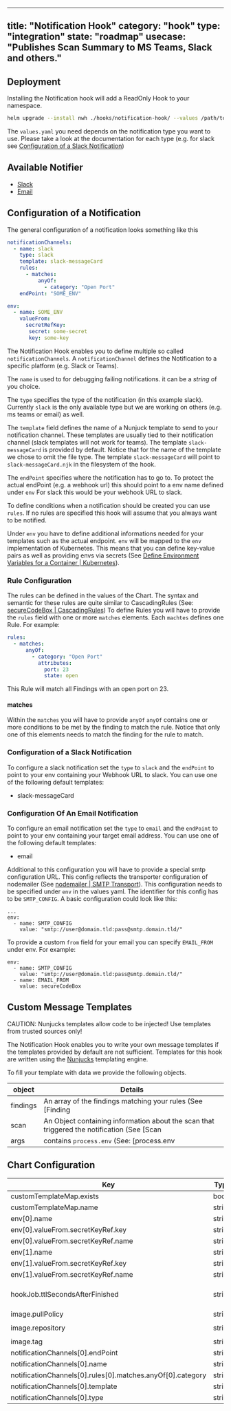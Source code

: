 <!--
SPDX-FileCopyrightText: 2020 iteratec GmbH

SPDX-License-Identifier: Apache-2.0
-->

---
title: "Notification Hook"
category: "hook"
type: "integration"
state: "roadmap"
usecase: "Publishes Scan Summary to MS Teams, Slack and others."
---

<!-- end -->

## Deployment

Installing the Notification hook will add a ReadOnly Hook to your namespace.

```bash
helm upgrade --install nwh ./hooks/notification-hook/ --values /path/to/your/values"
```
The `values.yaml` you need depends on the notification type you want to use.
Please take a look at the documentation for each type (e.g. for slack see [Configuration of a Slack Notification](#configuration-o-a-slack-notification))

## Available Notifier

* [Slack](#configuration-of-a-slack-notification)
* [Email](#configuration-of-an-email-notification)

## Configuration of a Notification

The general configuration of a notification looks something like this

```yaml
notificationChannels:
  - name: slack
    type: slack
    template: slack-messageCard
    rules:
      - matches:
          anyOf:
            - category: "Open Port"
    endPoint: "SOME_ENV"

env:
  - name: SOME_ENV
    valueFrom:
      secretRefKey:
       secret: some-secret
       key: some-key
```

The Notification Hook enables you to define multiple so called `notificationChannels`. A `notificationChannel` defines the Notification to a specific platform (e.g. Slack or Teams).

The `name` is used to for debugging failing notifications.
it can be a *string* of you choice.

The `type` specifies the type of the notification (in this example slack).
Currently `slack` is the only available type but we are working on others (e.g. ms teams or email) as well.

The `template` field defines the name of a Nunjuck template to send to your notification channel.
These templates are usually tied to their notification channel (slack templates will not work for teams).
The template `slack-messageCard` is provided by default.
Notice that for the name of the template we chose to omit the file type.
The template `slack-messageCard` will point to `slack-messageCard.njk` in the filesystem of the hook.

The `endPoint` specifies where the notification has to go to.
To protect the actual endPoint (e.g. a webhook url) this should point to a env name defined under `env`
For slack this would be your webhook URL to slack.

To define conditions when a notification should be created you can use `rules`.
If no rules are specified this hook will assume that you always want to be notified.

Under `env` you have to define additional informations needed for your templates such as the actual endpoint.
`env` will be mapped to the `env` implementation of Kubernetes.
This means that you can define key-value pairs as well as providing envs via secrets (See [Define Environment Variables for a Container | Kubernetes](https://kubernetes.io/docs/tasks/inject-data-application/define-environment-variable-container/)).

### Rule Configuration

The rules can be defined in the values of the Chart.
The syntax and semantic for these rules are quite similar to CascadingRules (See: [secureCodeBox | CascadingRules](/docs/api/crds/cascading-rule))
To define Rules you will have to provide the `rules` field with one or more `matches` elements.
Each `machtes` defines one Rule.
For example:

```yaml
rules:
  - matches:
      anyOf:
        - category: "Open Port"
          attributes:
            port: 23
            state: open
```

This Rule will match all Findings with an open port on 23.

#### matches

Within the `matches` you will have to provide `anyOf`
`anyOf` contains one or more conditions to be met by the finding to match the rule.
Notice that only one of this elements needs to match the finding for the rule to match.

### Configuration of a Slack Notification

To configure a slack notification set the `type` to `slack` and the `endPoint` to point to your env containing your Webhook URL to slack.
You can use one of the following default templates:
* slack-messageCard

### Configuration Of An Email Notification

To configure an email notification set the `type` to `email` and the `endPoint` to point to your env containing your target email address.
You can use one of the following default templates:
* email

Additional to this configuration you will have to provide a special smtp configuration URL.
This config reflects the transporter configuration of nodemailer (See [nodemailer | SMTP Transport](https://nodemailer.com/smtp/)).
This configuration needs to be specified under `env` in the values yaml.
The identifier for this config has to be `SMTP_CONFIG`.
A basic configuration could look like this:

```
...
env:
  - name: SMTP_CONFIG
    value: "smtp://user@domain.tld:pass@smtp.domain.tld/"
```

To provide a custom `from` field for your email you can specify `EMAIL_FROM` under env.
For example:

```
env:
  - name: SMTP_CONFIG
    value: "smtp://user@domain.tld:pass@smtp.domain.tld/"
  - name: EMAIL_FROM
    value: secureCodeBox
```

## Custom Message Templates

CAUTION: Nunjucks templates allow code to be injected! Use templates from trusted sources only!

The Notification Hook enables you to write your own message templates if the templates provided by default are not sufficient.
Templates for this hook are written using the [Nunjucks](https://mozilla.github.io/nunjucks/) templating engine.

To fill your template with data we provide the following objects.

| object   | Details                                                                                                                     |
|----------|-----------------------------------------------------------------------------------------------------------------------------|
| findings | An array of the findings matching your rules (See [Finding | secureCodeBox](https://docs.securecodebox.io/docs/api/finding) |
| scan     | An Object containing information about the scan that triggered the notification (See [Scan | secureCodeBox](https://docs.securecodebox.io/docs/api/crds/scan) |
| args     | contains `process.env` (See: [process.env | nodejs](https://nodejs.org/api/process.html#process_process_env)) you can use this to access data defined in `env` of the `values.yaml` |

## Chart Configuration

| Key | Type | Default | Description |
|-----|------|---------|-------------|
| customTemplateMap.exists | bool | `false` |  |
| customTemplateMap.name | string | `"config-map-name"` |  |
| env[0].name | string | `"SOME_ENV_KEY"` |  |
| env[0].valueFrom.secretKeyRef.key | string | `"some-key"` |  |
| env[0].valueFrom.secretKeyRef.name | string | `"some-secret"` |  |
| env[1].name | string | `"SMTP_CONFIG"` |  |
| env[1].valueFrom.secretKeyRef.key | string | `"smtp-config-key"` |  |
| env[1].valueFrom.secretKeyRef.name | string | `"some-secret"` |  |
| hookJob.ttlSecondsAfterFinished | string | `nil` | seconds after which the kubernetes job for the hook will be deleted. Requires the Kubernetes TTLAfterFinished controller: https://kubernetes.io/docs/concepts/workloads/controllers/ttlafterfinished/ |
| image.pullPolicy | string | `"Always"` |  |
| image.repository | string | `"docker.io/securecodebox/notification-hook"` | Hook image repository |
| image.tag | string | defaults to the charts version | Image tag |
| notificationChannels[0].endPoint | string | `"SOME_ENV_KEY"` |  |
| notificationChannels[0].name | string | `"slack"` |  |
| notificationChannels[0].rules[0].matches.anyOf[0].category | string | `"Open Port"` |  |
| notificationChannels[0].template | string | `"slack-messageCard"` |  |
| notificationChannels[0].type | string | `"slack"` |  |

